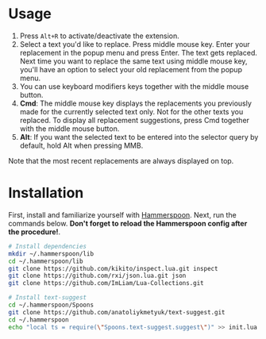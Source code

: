 # Usage
1. Press `Alt+R` to activate/deactivate the extension.
2. Select a text you'd like to replace. Press middle mouse key. Enter your replacement in the popup menu and press Enter. The text gets replaced. Next time you want to replace the same text using middle mouse key, you'll have an option to select your old replacement from the popup menu.
3. You can use keyboard modifiers keys together with the middle mouse button.
  1. **Cmd**: The middle mouse key displays the replacements you previously made for the currently selected text only. Not for the other texts you replaced. To display all replacement suggestions, press Cmd together with the middle mouse button.
  2. **Alt**: If you want the selected text to be entered into the selector query by default, hold Alt when pressing MMB.

Note that the most recent replacements are always displayed on top.

# Installation
First, install and familiarize yourself with [Hammerspoon](https://www.hammerspoon.org/). Next, run the commands below. **Don't forget to reload the Hammerspoon config after the procedure!**.

```bash
# Install dependencies
mkdir ~/.hammerspoon/lib
cd ~/.hammerspoon/lib
git clone https://github.com/kikito/inspect.lua.git inspect
git clone https://github.com/rxi/json.lua.git json
git clone https://github.com/ImLiam/Lua-Collections.git

# Install text-suggest
cd ~/.hammerspoon/Spoons
git clone https://github.com/anatoliykmetyuk/text-suggest.git
cd ~/.hammerspoon
echo "local ts = require(\"Spoons.text-suggest.suggest\")" >> init.lua
```
